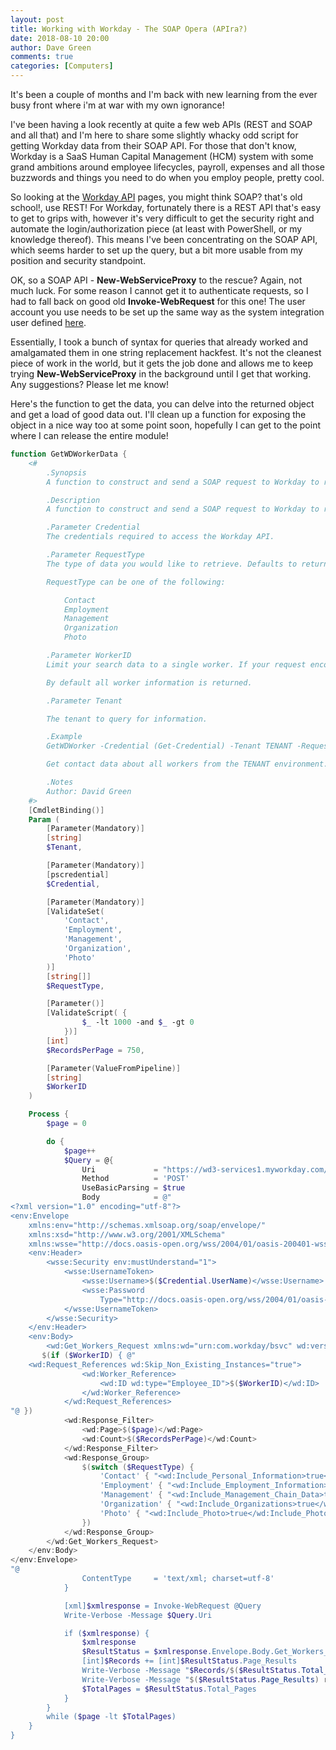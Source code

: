 ```yaml
---
layout: post
title: Working with Workday - The SOAP Opera (APIra?)
date: 2018-08-10 20:00
author: Dave Green
comments: true
categories: [Computers]
---
```


It's been a couple of months and I'm back with new learning from the ever busy front where i'm at war with my own ignorance!

I've been having a look recently at quite a few web APIs (REST and SOAP and all that) and I'm here to share some slightly whacky odd script for getting Workday data from their SOAP API. For those that don't know, Workday is a SaaS Human Capital Management (HCM) system with some grand ambitions around employee lifecycles, payroll, expenses and all those buzzwords and things you need to do when you employ people, pretty cool.

So looking at the [Workday API](https://community.workday.com/api) pages, you might think SOAP? that's old school!, use REST! For Workday, fortunately there is a REST API that's easy to get to grips with, however it's very difficult to get the security right and automate the login/authorization piece (at least with PowerShell, or my knowledge thereof). This means I've been concentrating on the SOAP API, which seems harder to set up the query, but a bit more usable from my position and security standpoint.

OK, so a SOAP API - **New-WebServiceProxy** to the rescue? Again, not much luck. For some reason I cannot get it to authenticate requests, so I had to fall back on good old **Invoke-WebRequest** for this one! The user account you use needs to be set up the same way as the system integration user defined [here](https://docs.microsoft.com/en-us/azure/active-directory/saas-apps/workday-inbound-tutorial#configure-a-system-integration-user-in-workday).

Essentially, I took a bunch of syntax for queries that already worked and amalgamated them in one string replacement hackfest. It's not the cleanest piece of work in the world, but it gets the job done and allows me to keep trying **New-WebServiceProxy** in the background until I get that working. Any suggestions? Please let me know!

Here's the function to get the data, you can delve into the returned object and get a load of good data out. I'll clean up a function for exposing the object in a nice way too at some point soon, hopefully I can get to the point where I can release the entire module!

```powershell
function GetWDWorkerData {
    <#
        .Synopsis
        A function to construct and send a SOAP request to Workday to retrieve worker data from the Workday API.

        .Description
        A function to construct and send a SOAP request to Workday to retrieve worker data from the Workday API.

        .Parameter Credential
        The credentials required to access the Workday API.

        .Parameter RequestType
        The type of data you would like to retrieve. Defaults to returning all data.

        RequestType can be one of the following:

            Contact
            Employment
            Management
            Organization
            Photo

        .Parameter WorkerID
        Limit your search data to a single worker. If your request encompasses multiple workers, use the pipeline.

        By default all worker information is returned.

        .Parameter Tenant

        The tenant to query for information.

        .Example
        GetWDWorker -Credential (Get-Credential) -Tenant TENANT -RequestType Contact

        Get contact data about all workers from the TENANT environment.

        .Notes
        Author: David Green
    #>
    [CmdletBinding()]
    Param (
        [Parameter(Mandatory)]
        [string]
        $Tenant,

        [Parameter(Mandatory)]
        [pscredential]
        $Credential,

        [Parameter(Mandatory)]
        [ValidateSet(
            'Contact',
            'Employment',
            'Management',
            'Organization',
            'Photo'
        )]
        [string[]]
        $RequestType,

        [Parameter()]
        [ValidateScript( {
                $_ -lt 1000 -and $_ -gt 0
            })]
        [int]
        $RecordsPerPage = 750,

        [Parameter(ValueFromPipeline)]
        [string]
        $WorkerID
    )

    Process {
        $page = 0

        do {
            $page++
            $Query = @{
                Uri             = "https://wd3-services1.myworkday.com/ccx/service/$Tenant/Human_Resources/v30.2"
                Method          = 'POST'
                UseBasicParsing = $true
                Body            = @"
<?xml version="1.0" encoding="utf-8"?>
<env:Envelope
    xmlns:env="http://schemas.xmlsoap.org/soap/envelope/"
    xmlns:xsd="http://www.w3.org/2001/XMLSchema"
    xmlns:wsse="http://docs.oasis-open.org/wss/2004/01/oasis-200401-wss-wssecurity-secext-1.0.xsd">
    <env:Header>
        <wsse:Security env:mustUnderstand="1">
            <wsse:UsernameToken>
                <wsse:Username>$($Credential.UserName)</wsse:Username>
                <wsse:Password
                    Type="http://docs.oasis-open.org/wss/2004/01/oasis-200401-wss-username-token-profile-1.0#PasswordText">$($Credential.GetNetworkCredential().Password)</wsse:Password>
            </wsse:UsernameToken>
        </wsse:Security>
    </env:Header>
    <env:Body>
        <wd:Get_Workers_Request xmlns:wd="urn:com.workday/bsvc" wd:version="v30.2">
       $(if ($WorkerID) { @"
    <wd:Request_References wd:Skip_Non_Existing_Instances="true">
                <wd:Worker_Reference>
                    <wd:ID wd:type="Employee_ID">$($WorkerID)</wd:ID>
                </wd:Worker_Reference>
            </wd:Request_References>
"@ })
            <wd:Response_Filter>
                <wd:Page>$($page)</wd:Page>
                <wd:Count>$($RecordsPerPage)</wd:Count>
            </wd:Response_Filter>
            <wd:Response_Group>
                $(switch ($RequestType) {
                    'Contact' { "<wd:Include_Personal_Information>true</wd:Include_Personal_Information>" }
                    'Employment' { "<wd:Include_Employment_Information>true</wd:Include_Employment_Information>" }
                    'Management' { "<wd:Include_Management_Chain_Data>true</wd:Include_Management_Chain_Data>" }
                    'Organization' { "<wd:Include_Organizations>true</wd:Include_Organizations>" }
                    'Photo' { "<wd:Include_Photo>true</wd:Include_Photo>" }
                })
            </wd:Response_Group>
        </wd:Get_Workers_Request>
    </env:Body>
</env:Envelope>
"@
                ContentType     = 'text/xml; charset=utf-8'
            }

            [xml]$xmlresponse = Invoke-WebRequest @Query
            Write-Verbose -Message $Query.Uri

            if ($xmlresponse) {
                $xmlresponse
                $ResultStatus = $xmlresponse.Envelope.Body.Get_Workers_Response.Response_Results
                [int]$Records += [int]$ResultStatus.Page_Results
                Write-Verbose -Message "$Records/$($ResultStatus.Total_Results) records retrieved."
                Write-Verbose -Message "$($ResultStatus.Page_Results) records this page ($($ResultStatus.Page)/$($ResultStatus.Total_Pages))."
                $TotalPages = $ResultStatus.Total_Pages
            }
        }
        while ($page -lt $TotalPages)
    }
}
```